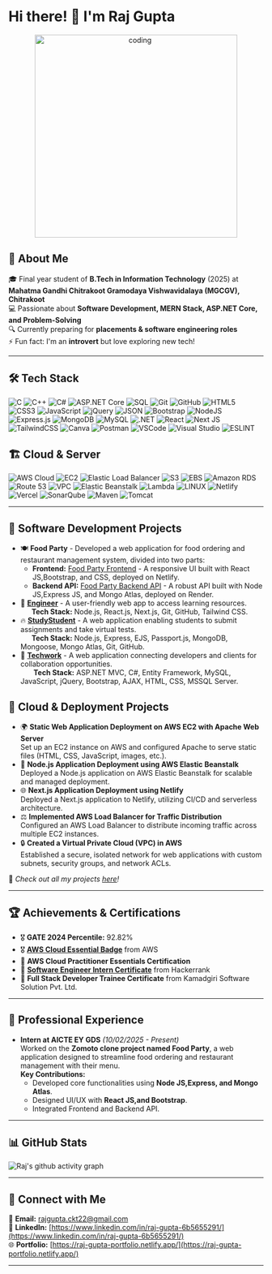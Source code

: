 # Hi there! 👋 I'm Raj Gupta
<div align="center" >
  <img width="400" src="https://media.giphy.com/media/qgQUggAC3Pfv687qPC/giphy.gif" alt="coding">
</div>

## 🚀 About Me
🎓 Final year student of **B.Tech in Information Technology** (2025) at **Mahatma Gandhi Chitrakoot Gramodaya Vishwavidalaya (MGCGV), Chitrakoot**  
💻 Passionate about **Software Development, MERN Stack, ASP.NET Core, and Problem-Solving**  
🔍 Currently preparing for **placements & software engineering roles**  
⚡ Fun fact: I'm an **introvert** but love exploring new tech!

---

## 🛠 Tech Stack
![C](https://img.shields.io/badge/C-00599C?style=for-the-badge&logo=c&logoColor=white)
![C++](https://img.shields.io/badge/C++-00599C?style=for-the-badge&logo=c%2B%2B&logoColor=white)
![C#](https://img.shields.io/badge/C%23-239120?style=for-the-badge&logo=c-sharp&logoColor=white)
![ASP.NET Core](https://img.shields.io/badge/ASP.NET_Core-5C2D91?style=for-the-badge&logo=dotnet&logoColor=white)
![SQL](https://img.shields.io/badge/SQL-4479A1?style=for-the-badge&logo=sqlite&logoColor=white)
![Git](https://img.shields.io/badge/Git-F05032?style=for-the-badge&logo=git&logoColor=white)
![GitHub](https://img.shields.io/badge/GitHub-181717?style=for-the-badge&logo=github&logoColor=white)
![HTML5](https://img.shields.io/badge/html5-%23E34F26.svg?style=for-the-badge&logo=html5&logoColor=white)
![CSS3](https://img.shields.io/badge/css3-%231572B6.svg?style=for-the-badge&logo=css3&logoColor=white)
![JavaScript](https://img.shields.io/badge/javascript-%23323330.svg?style=for-the-badge&logo=javascript&logoColor=%23F7DF1E)
![jQuery](https://img.shields.io/badge/jQuery-0769AD?style=for-the-badge&logo=jquery&logoColor=white)
![JSON](https://img.shields.io/badge/json-5E5C5C?style=for-the-badge&logo=json&logoColor=white)
![Bootstrap](https://img.shields.io/badge/bootstrap-%23563D7C.svg?style=for-the-badge&logo=bootstrap&logoColor=white)
![NodeJS](https://img.shields.io/badge/node.js-6DA55F?style=for-the-badge&logo=node.js&logoColor=white)
![Express.js](https://img.shields.io/badge/express.js-%23404d59.svg?style=for-the-badge&logo=express&logoColor=%2361DAFB)
![MongoDB](https://img.shields.io/badge/MongoDB-%234ea94b.svg?style=for-the-badge&logo=mongodb&logoColor=white) 
![MySQL](https://img.shields.io/badge/mysql-%2300f.svg?style=for-the-badge&logo=mysql&logoColor=white)
![.NET](  https://img.shields.io/badge/.NET-512BD4?style=for-the-badge&logo=dotnet&logoColor=white)
![React](https://img.shields.io/badge/react-%2320232a.svg?style=for-the-badge&logo=react&logoColor=%2361DAFB)
![Next JS](https://img.shields.io/badge/next%20js-000000?style=for-the-badge&logo=nextdotjs&logoColor=white) 
![TailwindCSS](https://img.shields.io/badge/tailwindcss-%2338B2AC.svg?style=for-the-badge&logo=tailwind-css&logoColor=white)
![Canva](https://img.shields.io/badge/Canva-%2300C4CC.svg?style=for-the-badge&logo=Canva&logoColor=white) 
 ![Postman](https://img.shields.io/badge/Postman-FF6C37?style=for-the-badge&logo=postman&logoColor=white) ![VSCode](https://img.shields.io/badge/VSCode-0078D4?style=for-the-badge&logo=visual%20studio%20code&logoColor=white)
![Visual Studio](https://img.shields.io/badge/Visual_Studio-5C2D91?style=for-the-badge&logo=visual%20studio&logoColor=white)
![ESLINT](https://img.shields.io/badge/eslint-3A33D1?style=for-the-badge&logo=eslint&logoColor=white)

  
## 🏗️ Cloud & Server
![AWS Cloud](https://img.shields.io/badge/Amazon_AWS-FF9900?style=for-the-badge&logo=amazonaws&logoColor=white)
![EC2](https://img.shields.io/badge/AWS%20EC2-FF9900?style=for-the-badge&logo=amazonaws&logoColor=white)
![Elastic Load Balancer](https://img.shields.io/badge/AWS%20ELB-FF9900?style=for-the-badge&logo=amazonaws&logoColor=white)
![S3](https://img.shields.io/badge/AWS%20S3-569A31?style=for-the-badge&logo=amazons3&logoColor=white)
![EBS](https://img.shields.io/badge/AWS%20EBS-232F3E?style=for-the-badge&logo=amazonaws&logoColor=white)
![Amazon RDS](https://img.shields.io/badge/Amazon%20RDS-527FFF?style=for-the-badge&logo=amazonrds&logoColor=white)
![Route 53](https://img.shields.io/badge/AWS%20Route%2053-232F3E?style=for-the-badge&logo=amazonaws&logoColor=white)
![VPC](https://img.shields.io/badge/AWS%20VPC-1488C6?style=for-the-badge&logo=amazonaws&logoColor=white)
![Elastic Beanstalk](https://img.shields.io/badge/AWS%20Elastic%20Beanstalk-FF9900?style=for-the-badge&logo=amazonaws&logoColor=white)
![Lambda](https://img.shields.io/badge/AWS%20Lambda-FF9900?style=for-the-badge&logo=awslambda&logoColor=white)
![LINUX](https://img.shields.io/badge/Linux-FCC624?style=for-the-badge&logo=linux&logoColor=black)
![Netlify](https://img.shields.io/badge/netlify-%23000000.svg?style=for-the-badge&logo=netlify&logoColor=#00C7B7)
![Vercel](https://img.shields.io/badge/Vercel-000000?style=for-the-badge&logo=vercel&logoColor=white)
![SonarQube](https://img.shields.io/badge/SonarQube-4E9BCD?style=for-the-badge&logo=sonarqube&logoColor=white)
![Maven](https://img.shields.io/badge/Apache%20Maven-C71A36?style=for-the-badge&logo=apachemaven&logoColor=white)
![Tomcat](https://img.shields.io/badge/Apache%20Tomcat-F8DC75?style=for-the-badge&logo=apachetomcat&logoColor=black)


---


## 📌 Software Development Projects
- 🍽 **Food Party** - Developed a web application for food ordering and restaurant management system, divided into two parts:  
  - **Frontend:** [Food Party Frontend](https://foodparty.netlify.app) - A responsive UI built with React JS,Bootstrap, and CSS, deployed on Netlify.   
  - **Backend API:** [Food Party Backend API](https://github.com/rajgupta2/Food-Party-Backend) - A robust API built with Node JS,Express JS, and Mongo Atlas, deployed on Render.  
- 🚀 **[Engineer](https://github.com/rajgupta2/rajgupta2.github.io)** - A user-friendly web app to access learning resources.  
&nbsp;&nbsp;&emsp;**Tech Stack:** Node.js, React.js, Next.js, Git, GitHub, Tailwind CSS.  
- 🔥 **[StudyStudent](https://github.com/rajgupta2/StudyStudent)** - A web application enabling students to submit assignments and take virtual tests.  
  &nbsp;&nbsp;&emsp;**Tech Stack:** Node.js, Express, EJS, Passport.js, MongoDB, Mongoose, Mongo Atlas, Git, GitHub.  
- 💼 **[Techwork](https://github.com/rajgupta2/Techwork)** - A web application connecting developers and clients for collaboration opportunities.  
 &nbsp;&nbsp;&emsp; **Tech Stack:** ASP.NET MVC, C#, Entity Framework, MySQL, JavaScript, jQuery, Bootstrap, AJAX, HTML, CSS, MSSQL Server.  

## 📌 Cloud & Deployment Projects
- 🌍 **Static Web Application Deployment on AWS EC2 with Apache Web Server**  
  Set up an EC2 instance on AWS and configured Apache to serve static files (HTML, CSS, JavaScript, images, etc.).  
- 🚀 **Node.js Application Deployment using AWS Elastic Beanstalk**  
  Deployed a Node.js application on AWS Elastic Beanstalk for scalable and managed deployment.  
- 🌐 **Next.js Application Deployment using Netlify**  
  Deployed a Next.js application to Netlify, utilizing CI/CD and serverless architecture.  
- ⚖ **Implemented AWS Load Balancer for Traffic Distribution**  
  Configured an AWS Load Balancer to distribute incoming traffic across multiple EC2 instances.  
- 🔒 **Created a Virtual Private Cloud (VPC) in AWS**  
  Established a secure, isolated network for web applications with custom subnets, security groups, and network ACLs.  

📌 *Check out all my projects [here](https://github.com/rajgupta2?tab=repositories)!*

---

## 🏆 Achievements & Certifications
- 🎖  **GATE 2024 Percentile:** 92.82%
- 🎖  **[AWS Cloud Essential Badge](https://www.credly.com/badges/3a6d14e3-b3cd-45d6-9f3b-0221a48cd506/public_url)** from AWS
- 📜 **AWS Cloud Practitioner Essentials Certification**
- 📜 **[Software Engineer Intern Certificate](https://www.hackerrank.com/certificates/9cb8038b7ccc)** from Hackerrank 
- 📜 **Full Stack Developer Trainee Certificate** from Kamadgiri Software Solution Pvt. Ltd.

---

## 💼 Professional Experience
- **Intern at AICTE EY GDS** *(10/02/2025 - Present)*  
  Worked on the **Zomoto clone project named Food Party**, a web application designed to streamline food ordering and restaurant management with their menu.  
  **Key Contributions:**
  - Developed core functionalities using **Node JS,Express, and Mongo Atlas**.
  - Designed UI/UX with **React JS,and Bootstrap**.
  - Integrated Frontend and Backend API.

---

## 📊 GitHub Stats
![Raj's github activity graph](https://github-readme-activity-graph.vercel.app/graph?username=rajgupta2&bg_color=000000&color=fa7900&line=fb8c1d&point=fb3b02&area=true&hide_border=true)

---

## 💬 Connect with Me

📧 **Email:** rajgupta.ckt22@gmail.com     
💼 **LinkedIn:** [https://www.linkedin.com/in/raj-gupta-6b5655291/](https://www.linkedin.com/in/raj-gupta-6b5655291/)  
🌐 **Portfolio:** [https://raj-gupta-portfolio.netlify.app/](https://raj-gupta-portfolio.netlify.app/)

---
